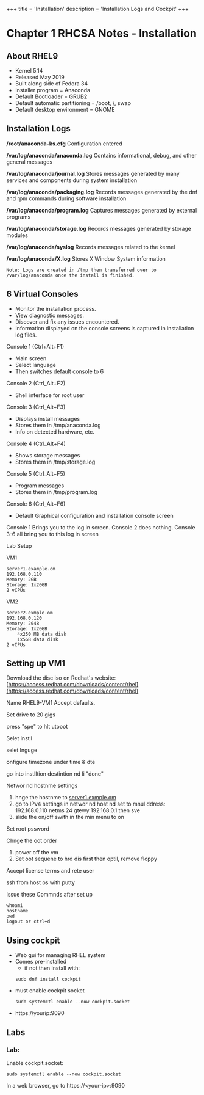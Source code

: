 +++
title = 'Installation'
description = 'Installation Logs and Cockpit'
+++
# Chapter 1 RHCSA Notes - Installation


## About RHEL9

- Kernel 5.14
- Released May 2019
- Built along side of Fedora 34
- Installer program = Anaconda
- Default Bootloader = GRUB2
- Default automatic partitioning = /boot, /, swap
- Default desktop environment = GNOME

## Installation Logs

**/root/anaconda-ks.cfg** Configuration entered

**/var/log/anaconda/anaconda.log** Contains informational, debug, and other general messages

**/var/log/anaconda/journal.log** Stores messages generated by many services and components during system installation

**/var/log/anaconda/packaging.log** Records messages generated by the dnf and rpm commands during software installation

**/var/log/anaconda/program.log** Captures messages generated by external programs

**/var/log/anaconda/storage.log** Records messages generated by storage modules

**/var/log/anaconda/syslog** Records messages related to the kernel

**/var/log/anaconda/X.log** Stores X Window System information

```
Note: Logs are created in /tmp then transferred over to /var/log/anaconda once the install is finished.
```


## 6 Virtual Consoles

- Monitor the installation process.
- View diagnostic messages.
- Discover and fix any issues encountered.
- Information displayed on the console screens is captured in installation log files.

Console 1 (Ctrl+Alt+F1)

- Main screen
- Select language
- Then switches default console to 6

Console 2 (Ctrl_Alt+F2)

- Shell interface for root user

Console 3 (Ctrl_Alt+F3)

- Displays install messages
- Stores them in /tmp/anaconda.log
- Info on detected hardware, etc.

Console 4 (Ctrl_Alt+F4)

- Shows storage messages
- Stores them in /tmp/storage.log

Console 5 (Ctrl_Alt+F5)

- Program messages
- Stores them in /tmp/program.log

Console 6 (Ctrl_Alt+F6)

- Default Graphical configuration and installation console screen

Console 1 Brings you to the log in screen. Console 2 does nothing. Console 3-6 all bring you to this log in screen

Lab Setup

VM1
```
server1.example.om 
192.168.0.110 
Memory: 2GB 
Storage: 1x20GB 
2 vCPUs
```

VM2
```
server2.exmple.om 
192.168.0.120 
Memory: 2048 
Storage: 1x20GB 
	4x250 MB data disk 
	1x5GB data disk 
2 vCPUs
```

## Setting up VM1

Download the disc iso on Redhat's website: [https://access.redhat.com/downloads/content/rhel](https://access.redhat.com/downloads/content/rhel)

Name RHEL9-VM1 Accept defaults.

Set drive to 20 gigs

press "spe" to hlt utooot

Selet instll

selet lnguge

onfigure timezone under time & dte

go into instlltion destintion nd li "done"

Networ nd hostnme settings

1. hnge the hostnme to [server1.exmple.om](http://server1.exmple.om/)
2. go to IPv4 settings in networ nd host nd set to mnul ddress: 192.168.0.110 netms 24 gtewy 192.168.0.1 then sve
3. slide the on/off swith in the min menu to on

Set root pssword

Chnge the oot order

1. power off the vm
2. Set oot sequene to hrd dis first then optil, remove floppy

Accept license terms and rete user



ssh from host os with putty

Issue these Commnds after set up

```
whoami 
hostname 
pwd 
logout or ctrl+d
```

## Using cockpit
- Web gui for managing RHEL system
- Comes pre-installed
	- if not then install with:
	```
	sudo dnf install cockpit
	```
- must enable cockpit socket
	```
	sudo systemctl enable --now cockpit.socket
	```
- https://yourip:9090
## Labs

### Lab: 
Enable cockpit.socket:
```
sudo systemctl enable --now cockpit.socket
```

In a web browser, go to https://\<your-ip\>:9090